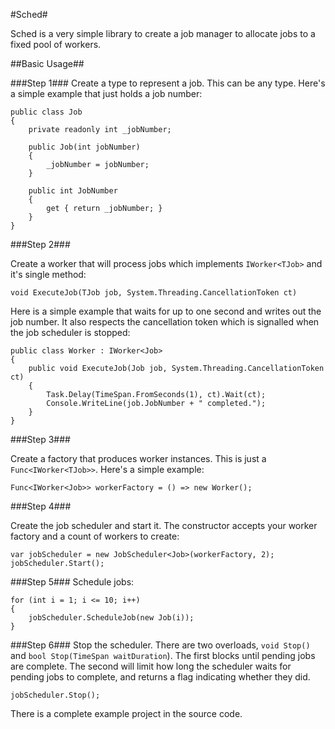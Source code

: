 #Sched#

Sched is a very simple library to create a job manager to allocate jobs to a fixed pool of workers.

##Basic Usage##

###Step 1###
Create a type to represent a job. This can be any type. Here's a simple example that just holds a job number:

    public class Job
    {
        private readonly int _jobNumber;

        public Job(int jobNumber)
        {
            _jobNumber = jobNumber;
        }

        public int JobNumber
        {
            get { return _jobNumber; }
        }
    }

###Step 2###

Create a worker that will process jobs which implements `IWorker<TJob>` and it's single method:

    void ExecuteJob(TJob job, System.Threading.CancellationToken ct)

Here is a simple example that waits for up to one second and writes out the job number. It also respects the cancellation token which is signalled when the job scheduler is stopped:

    public class Worker : IWorker<Job>
    {
        public void ExecuteJob(Job job, System.Threading.CancellationToken ct)
        {
            Task.Delay(TimeSpan.FromSeconds(1), ct).Wait(ct);
            Console.WriteLine(job.JobNumber + " completed.");
        }
    }

###Step 3###

Create a factory that produces worker instances. This is just a `Func<IWorker<TJob>>`. Here's a simple example:

    Func<IWorker<Job>> workerFactory = () => new Worker();

###Step 4###

Create the job scheduler and start it. The constructor accepts your worker factory and a count of workers to create:

    var jobScheduler = new JobScheduler<Job>(workerFactory, 2);
    jobScheduler.Start();

###Step 5###
Schedule jobs:

    for (int i = 1; i <= 10; i++)
    {
        jobScheduler.ScheduleJob(new Job(i));
    }

###Step 6###
Stop the scheduler. There are two overloads, `void Stop()` and `bool Stop(TimeSpan waitDuration`). The first blocks until pending jobs are complete. The second will limit how long the scheduler waits for pending jobs to complete, and returns a flag indicating whether they did.

    jobScheduler.Stop();

There is a complete example project in the source code.
 